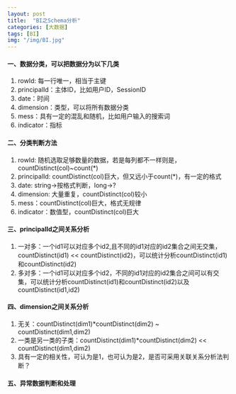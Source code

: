 ```yaml
---
layout: post
title:  "BI之Schema分析"
categories: [大数据]
tags: [BI]
img: "/img/BI.jpg"
---
```


#### 一、数据分类，可以把数据分为以下几类
1. rowId: 每一行唯一，相当于主键
2. principalId：主体ID，比如用户ID，SessionID
3. date：时间
4. dimension：类型，可以将所有数据分类
5. mess：具有一定的混乱和随机，比如用户输入的搜索词
6. indicator：指标

#### 二、分类判断方法
1. rowId: 随机选取足够数量的数据，若是每列都不一样则是，countDistinct(col)~count(*)
2. principalId: countDistinct(col)巨大，但又远小于count(*)，有一定的格式
3. date: string->按格式判断，long->?
4. dimension: 大量重复，countDistinct(col)较小
5. mess：countDistinct(col)巨大，格式无规律
6. indicator：数值型，countDistinct(col)巨大

#### 三、principalId之间关系分析
1. 一对多：一个id1可以对应多个id2,且不同的id1对应的id2集合之间无交集，countDistinct(id1) << countDistinct(id2)，可以统计分析countDistinct(id1)和countDistinct(id2) 
2. 多对多：一个id1可以对应多个id2，不同的id1对应的id2集合之间可以有交集，可以统计分析countDistinct(id1)和countDistinct(id2)以及countDistinct(id1,id2)

#### 四、dimension之间关系分析
1. 无关：countDistinct(dim1)*countDistinct(dim2) ~ countDistinct(dim1,dim2)
2. 一类是另一类的子类：countDistinct(dim1)*countDistinct(dim2) << countDistinct(dim1,dim2)
3. 具有一定的相关性，可认为是1，也可认为是2，是否可采用关联关系分析法判断？

#### 五、异常数据判断和处理


